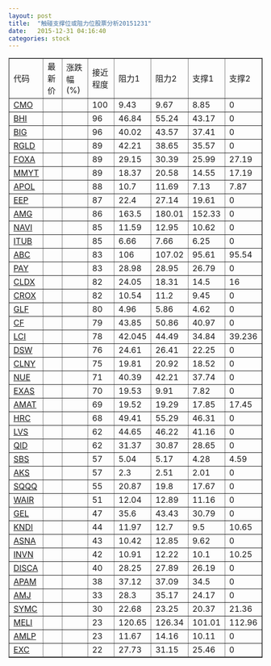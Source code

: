 ```yaml
---
layout: post
title:  "触碰支撑位或阻力位股票分析20151231"
date:   2015-12-31 04:16:40
categories: stock
---
```

<script type="text/javascript">
var stockList = []
stockList.push('gb_cmo');
stockList.push('gb_bhi');
stockList.push('gb_big');
stockList.push('gb_rgld');
stockList.push('gb_foxa');
stockList.push('gb_mmyt');
stockList.push('gb_apol');
stockList.push('gb_eep');
stockList.push('gb_amg');
stockList.push('gb_navi');
stockList.push('gb_itub');
stockList.push('gb_abc');
stockList.push('gb_pay');
stockList.push('gb_cldx');
stockList.push('gb_crox');
stockList.push('gb_glf');
stockList.push('gb_cf');
stockList.push('gb_lci');
stockList.push('gb_dsw');
stockList.push('gb_clny');
stockList.push('gb_nue');
stockList.push('gb_exas');
stockList.push('gb_amat');
stockList.push('gb_hrc');
stockList.push('gb_lvs');
stockList.push('gb_qid');
stockList.push('gb_sbs');
stockList.push('gb_aks');
stockList.push('gb_sqqq');
stockList.push('gb_wair');
stockList.push('gb_gel');
stockList.push('gb_kndi');
stockList.push('gb_asna');
stockList.push('gb_invn');
stockList.push('gb_disca');
stockList.push('gb_apam');
stockList.push('gb_amj');
stockList.push('gb_symc');
stockList.push('gb_meli');
stockList.push('gb_amlp');
stockList.push('gb_exc');
</script>
<table border="1">
 <tr>
 <td>代码</td>
 <td>最新价</td>
 <td>涨跌幅(%)</td>
 <td>接近程度</td>
 <td>阻力1</td>
 <td>阻力2</td>
 <td>支撑1</td>
 <td>支撑2</td>
</tr>
  <tr id="cmo" class="green">
  <td><a href="http://stock.finance.sina.com.cn/usstock/quotes/CMO.html" target="_blank">CMO</a></td><td></td><td></td><td>100</td><td>9.43</td><td>9.67</td><td>8.85</td><td>0</td></tr>
  <tr id="bhi" class="red">
  <td><a href="http://stock.finance.sina.com.cn/usstock/quotes/BHI.html" target="_blank">BHI</a></td><td></td><td></td><td>96</td><td>46.84</td><td>55.24</td><td>43.17</td><td>0</td></tr>
  <tr id="big" class="red">
  <td><a href="http://stock.finance.sina.com.cn/usstock/quotes/BIG.html" target="_blank">BIG</a></td><td></td><td></td><td>96</td><td>40.02</td><td>43.57</td><td>37.41</td><td>0</td></tr>
  <tr id="rgld" class="green">
  <td><a href="http://stock.finance.sina.com.cn/usstock/quotes/RGLD.html" target="_blank">RGLD</a></td><td></td><td></td><td>89</td><td>42.21</td><td>38.65</td><td>35.57</td><td>0</td></tr>
  <tr id="foxa" class="green">
  <td><a href="http://stock.finance.sina.com.cn/usstock/quotes/FOXA.html" target="_blank">FOXA</a></td><td></td><td></td><td>89</td><td>29.15</td><td>30.39</td><td>25.99</td><td>27.19</td></tr>
  <tr id="mmyt" class="green">
  <td><a href="http://stock.finance.sina.com.cn/usstock/quotes/MMYT.html" target="_blank">MMYT</a></td><td></td><td></td><td>89</td><td>18.37</td><td>20.58</td><td>14.55</td><td>17.19</td></tr>
  <tr id="apol" class="green">
  <td><a href="http://stock.finance.sina.com.cn/usstock/quotes/APOL.html" target="_blank">APOL</a></td><td></td><td></td><td>88</td><td>10.7</td><td>11.69</td><td>7.13</td><td>7.87</td></tr>
  <tr id="eep" class="red">
  <td><a href="http://stock.finance.sina.com.cn/usstock/quotes/EEP.html" target="_blank">EEP</a></td><td></td><td></td><td>87</td><td>22.4</td><td>27.14</td><td>19.61</td><td>0</td></tr>
  <tr id="amg" class="red">
  <td><a href="http://stock.finance.sina.com.cn/usstock/quotes/AMG.html" target="_blank">AMG</a></td><td></td><td></td><td>86</td><td>163.5</td><td>180.01</td><td>152.33</td><td>0</td></tr>
  <tr id="navi" class="red">
  <td><a href="http://stock.finance.sina.com.cn/usstock/quotes/NAVI.html" target="_blank">NAVI</a></td><td></td><td></td><td>85</td><td>11.59</td><td>12.95</td><td>10.62</td><td>0</td></tr>
  <tr id="itub" class="red">
  <td><a href="http://stock.finance.sina.com.cn/usstock/quotes/ITUB.html" target="_blank">ITUB</a></td><td></td><td></td><td>85</td><td>6.66</td><td>7.66</td><td>6.25</td><td>0</td></tr>
  <tr id="abc" class="red">
  <td><a href="http://stock.finance.sina.com.cn/usstock/quotes/ABC.html" target="_blank">ABC</a></td><td></td><td></td><td>83</td><td>106</td><td>107.02</td><td>95.61</td><td>95.54</td></tr>
  <tr id="pay" class="red">
  <td><a href="http://stock.finance.sina.com.cn/usstock/quotes/PAY.html" target="_blank">PAY</a></td><td></td><td></td><td>83</td><td>28.98</td><td>28.95</td><td>26.79</td><td>0</td></tr>
  <tr id="cldx" class="green">
  <td><a href="http://stock.finance.sina.com.cn/usstock/quotes/CLDX.html" target="_blank">CLDX</a></td><td></td><td></td><td>82</td><td>24.05</td><td>18.31</td><td>14.5</td><td>16</td></tr>
  <tr id="crox" class="red">
  <td><a href="http://stock.finance.sina.com.cn/usstock/quotes/CROX.html" target="_blank">CROX</a></td><td></td><td></td><td>82</td><td>10.54</td><td>11.2</td><td>9.45</td><td>0</td></tr>
  <tr id="glf" class="red">
  <td><a href="http://stock.finance.sina.com.cn/usstock/quotes/GLF.html" target="_blank">GLF</a></td><td></td><td></td><td>80</td><td>4.96</td><td>5.86</td><td>4.62</td><td>0</td></tr>
  <tr id="cf" class="green">
  <td><a href="http://stock.finance.sina.com.cn/usstock/quotes/CF.html" target="_blank">CF</a></td><td></td><td></td><td>79</td><td>43.85</td><td>50.86</td><td>40.97</td><td>0</td></tr>
  <tr id="lci" class="red">
  <td><a href="http://stock.finance.sina.com.cn/usstock/quotes/LCI.html" target="_blank">LCI</a></td><td></td><td></td><td>78</td><td>42.045</td><td>44.49</td><td>34.84</td><td>39.236</td></tr>
  <tr id="dsw" class="red">
  <td><a href="http://stock.finance.sina.com.cn/usstock/quotes/DSW.html" target="_blank">DSW</a></td><td></td><td></td><td>76</td><td>24.61</td><td>26.41</td><td>22.25</td><td>0</td></tr>
  <tr id="clny" class="red">
  <td><a href="http://stock.finance.sina.com.cn/usstock/quotes/CLNY.html" target="_blank">CLNY</a></td><td></td><td></td><td>75</td><td>19.81</td><td>20.92</td><td>18.52</td><td>0</td></tr>
  <tr id="nue" class="red">
  <td><a href="http://stock.finance.sina.com.cn/usstock/quotes/NUE.html" target="_blank">NUE</a></td><td></td><td></td><td>71</td><td>40.39</td><td>42.21</td><td>37.74</td><td>0</td></tr>
  <tr id="exas" class="red">
  <td><a href="http://stock.finance.sina.com.cn/usstock/quotes/EXAS.html" target="_blank">EXAS</a></td><td></td><td></td><td>70</td><td>19.53</td><td>9.91</td><td>7.82</td><td>0</td></tr>
  <tr id="amat" class="red">
  <td><a href="http://stock.finance.sina.com.cn/usstock/quotes/AMAT.html" target="_blank">AMAT</a></td><td></td><td></td><td>69</td><td>19.52</td><td>19.29</td><td>17.85</td><td>17.45</td></tr>
  <tr id="hrc" class="red">
  <td><a href="http://stock.finance.sina.com.cn/usstock/quotes/HRC.html" target="_blank">HRC</a></td><td></td><td></td><td>68</td><td>49.41</td><td>55.29</td><td>46.31</td><td>0</td></tr>
  <tr id="lvs" class="red">
  <td><a href="http://stock.finance.sina.com.cn/usstock/quotes/LVS.html" target="_blank">LVS</a></td><td></td><td></td><td>62</td><td>44.65</td><td>46.22</td><td>41.16</td><td>0</td></tr>
  <tr id="qid" class="green">
  <td><a href="http://stock.finance.sina.com.cn/usstock/quotes/QID.html" target="_blank">QID</a></td><td></td><td></td><td>62</td><td>31.37</td><td>30.87</td><td>28.65</td><td>0</td></tr>
  <tr id="sbs" class="green">
  <td><a href="http://stock.finance.sina.com.cn/usstock/quotes/SBS.html" target="_blank">SBS</a></td><td></td><td></td><td>57</td><td>5.04</td><td>5.17</td><td>4.28</td><td>4.59</td></tr>
  <tr id="aks" class="red">
  <td><a href="http://stock.finance.sina.com.cn/usstock/quotes/AKS.html" target="_blank">AKS</a></td><td></td><td></td><td>57</td><td>2.3</td><td>2.51</td><td>2.01</td><td>0</td></tr>
  <tr id="sqqq" class="green">
  <td><a href="http://stock.finance.sina.com.cn/usstock/quotes/SQQQ.html" target="_blank">SQQQ</a></td><td></td><td></td><td>55</td><td>20.87</td><td>19.8</td><td>17.67</td><td>0</td></tr>
  <tr id="wair" class="red">
  <td><a href="http://stock.finance.sina.com.cn/usstock/quotes/WAIR.html" target="_blank">WAIR</a></td><td></td><td></td><td>51</td><td>12.04</td><td>12.89</td><td>11.16</td><td>0</td></tr>
  <tr id="gel" class="red">
  <td><a href="http://stock.finance.sina.com.cn/usstock/quotes/GEL.html" target="_blank">GEL</a></td><td></td><td></td><td>47</td><td>35.6</td><td>43.43</td><td>30.79</td><td>0</td></tr>
  <tr id="kndi" class="green">
  <td><a href="http://stock.finance.sina.com.cn/usstock/quotes/KNDI.html" target="_blank">KNDI</a></td><td></td><td></td><td>44</td><td>11.97</td><td>12.7</td><td>9.5</td><td>10.65</td></tr>
  <tr id="asna" class="red">
  <td><a href="http://stock.finance.sina.com.cn/usstock/quotes/ASNA.html" target="_blank">ASNA</a></td><td></td><td></td><td>43</td><td>10.42</td><td>12.85</td><td>9.62</td><td>0</td></tr>
  <tr id="invn" class="green">
  <td><a href="http://stock.finance.sina.com.cn/usstock/quotes/INVN.html" target="_blank">INVN</a></td><td></td><td></td><td>42</td><td>10.91</td><td>12.22</td><td>10.1</td><td>10.25</td></tr>
  <tr id="disca" class="green">
  <td><a href="http://stock.finance.sina.com.cn/usstock/quotes/DISCA.html" target="_blank">DISCA</a></td><td></td><td></td><td>40</td><td>28.25</td><td>27.89</td><td>26.19</td><td>0</td></tr>
  <tr id="apam" class="red">
  <td><a href="http://stock.finance.sina.com.cn/usstock/quotes/APAM.html" target="_blank">APAM</a></td><td></td><td></td><td>38</td><td>37.12</td><td>37.09</td><td>34.5</td><td>0</td></tr>
  <tr id="amj" class="red">
  <td><a href="http://stock.finance.sina.com.cn/usstock/quotes/AMJ.html" target="_blank">AMJ</a></td><td></td><td></td><td>33</td><td>28.3</td><td>35.17</td><td>24.17</td><td>0</td></tr>
  <tr id="symc" class="green">
  <td><a href="http://stock.finance.sina.com.cn/usstock/quotes/SYMC.html" target="_blank">SYMC</a></td><td></td><td></td><td>30</td><td>22.68</td><td>23.25</td><td>20.37</td><td>21.36</td></tr>
  <tr id="meli" class="green">
  <td><a href="http://stock.finance.sina.com.cn/usstock/quotes/MELI.html" target="_blank">MELI</a></td><td></td><td></td><td>23</td><td>120.65</td><td>126.34</td><td>101.01</td><td>112.96</td></tr>
  <tr id="amlp" class="red">
  <td><a href="http://stock.finance.sina.com.cn/usstock/quotes/AMLP.html" target="_blank">AMLP</a></td><td></td><td></td><td>23</td><td>11.67</td><td>14.16</td><td>10.11</td><td>0</td></tr>
  <tr id="exc" class="red">
  <td><a href="http://stock.finance.sina.com.cn/usstock/quotes/EXC.html" target="_blank">EXC</a></td><td></td><td></td><td>22</td><td>27.73</td><td>31.15</td><td>25.46</td><td>0</td></tr>
</table>

